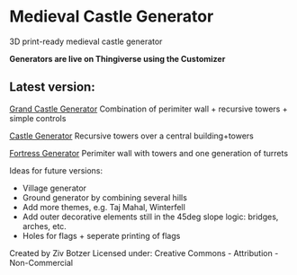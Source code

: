 # Medieval Castle Generator
3D print-ready medieval castle generator

**Generators are live on Thingiverse using the Customizer**

## Latest version:
[Grand Castle Generator](http://www.thingiverse.com/thing:1682427)
Combination of perimiter wall + recursive towers + simple controls


[Castle Generator](http://www.thingiverse.com/thing:1612651)
Recursive towers over a central building+towers


[Fortress Generator](http://www.thingiverse.com/thing:1639567)
Perimiter wall with towers and one generation of turrets




Ideas for future versions:
- Village generator
- Ground generator by combining several hills
- Add more themes, e.g. Taj Mahal, Winterfell
- Add outer decorative elements still in the 45deg slope logic: bridges, arches, etc.
- Holes for flags + seperate printing of flags



Created by Ziv Botzer
Licensed under: Creative Commons - Attribution - Non-Commercial